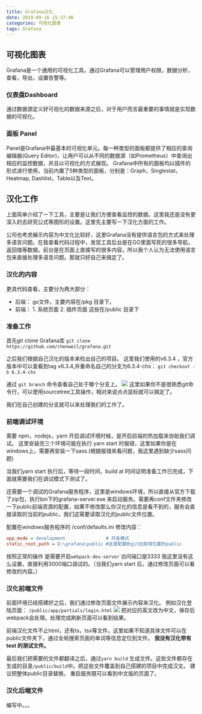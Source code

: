 ```yaml
---
title: Grafana汉化
date: 2019-09-16 15:37:46
categories: 可视化图表
tags: Grafana
---
```


## 可视化图表

Grafana是一个通用的可视化工具。通过Grafana可以管理用户权限，数据分析，查看，导出，设置告警等。

### 仪表盘Dashboard

通过数据源定义好可视化的数据来源之后，对于用户而言最重要的事情就是实现数据的可视化。

### 面板 Panel

Panel是Grafana中最基本的可视化单元。每一种类型的面板都提供了相应的查询编辑器(Query Editor)，让用户可以从不同的数据源（如Prometheus）中查询出相应的监控数据，并且以可视化的方式展现。
Grafana中所有的面板均以插件的形式进行使用，当前内置了5种类型的面板，分别是：Graph，Singlestat，Heatmap, Dashlist，Table以及Text。


## 汉化工作

上面简单介绍了一下工具，主要是让我们方便查看监控的数据。这里我还是没有更深入的去研究公式等图形的设置。这里先主要写一下汉化方面的工作。

公司也考虑展示内容为中文化比较好，这里Grafana没有提供语言包的方式来处理多语言问题。在我查看代码过程中，发现工具后台是在GO里面写死的很多导航，返回值等数据。前台是在页面上直接写的很多内容。所以我个人认为无法使用语言包来直接处理多语言问题。那就只好自己来搞定了。


### 汉化的内容
 
更具代码查看，主要分为两大部分：
* 后端： go文件，主要内容在/pkg 目录下。
* 前端： 1. 系统页面  2. 插件页面  这些在/public 目录下

### 准备工作

首先git clone Grafana库 
`git clone https://github.com/chenweil/grafana.git`

之后我们根据自己汉化的版本来检出自己的项目。
这里我们使用的v6.3.4 ，官方版本中可以查看到tag v6.3.4,并重命名自己的分支为6.3.4-chs：
`git checkout -b 6.3.4-chs`

通过 `git branch` 命令查看自己处于哪个分支上。
![](https://t1.picb.cc/uploads/2019/09/18/gFRkLM.png)
这里如果你不是很熟悉git命令行，可以使用sourcetree工具操作，相对来说点点鼠标就可以搞定了。

我们在自己创建的分支就可以来处理我们的工作了。

### 前端调试环境

需要 npm，nodejs，yarn 
开启调试环境时候，是开启前端的热加载来协助我们调试。
这里安装完三个环境可能在执行 yarn start 时报错，这里如果你是在windows上，需要再安装一下sass.(根据报错来看问题，我这里遇到缺少sass问题)

当我们yarn start 执行后，等待一段时间，build at 时间证明准备工作已完成，下面就需要我们在调试模式下测试了。

还需要一个调试的Grafana服务程序，这里是windows环境，所以直接从官方下载了zip包，执行bin下的grafana-server.exe 来启动服务。需要再conf文件夹修改一下public前端资源的配置，如果不修改那么你汉化的信息是看不到的，服务会直接读取的当前的public，我们这需要读取汉化的public文件位置。

配置在windows服务程序的 /conf/defaults.ini
修改内容：
```ini
app_mode = development               # 开发模式
static_root_path = D:\grafana\public #这里配置到git拉取得位置的public
```

按照正常的操作 是需要开启`webpack-dev-server` 访问端口是3333
我这里没有这么设置，直接利用3000端口调试的。（当我们yarn start 后，通过修改页面可以看修改的内容。）

### 汉化前端文件

前面环境已经搭建好之后，我们通过修改页面文件展示内容来汉化。
例如汉化登陆页面：
`/public/app/partials/login.html`
![](https://t1.picb.cc/uploads/2019/09/18/gFRZft.png)
把对应的英文改为中文，保存后webpack会处理。处理完成刷新页面可以看到结果。

前端汉化文件不止html，还有ts，tsx等文件。这里如果不知道具体文件可以在public文件夹下，通过全局搜索页面的单词等信息定位到文件。
**我没有汉化带有test 的测试文件。**

最后我们把需要的文件都翻译之后，通过`yarn build` 生成文件。这些文件都存在生成的目录`/public/build`中。把这些文件覆盖到自己搭建的项目中完成汉文。
建议把整体public目录替换。 
重启服务既可以看到中文版的页面了。

### 汉化后端文件
编写中。。。